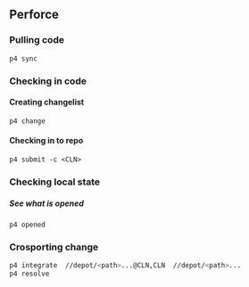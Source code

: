 ## Perforce

### Pulling code
`p4 sync`

### Checking in code

#### Creating changelist
`p4 change`

#### Checking in to repo
`p4 submit -c <CLN>`

### Checking local state

##### See what is opened
`p4 opened`

### Crosporting change
```bash
p4 integrate  //depot/<path>...@CLN,CLN  //depot/<path>...
p4 resolve
```
